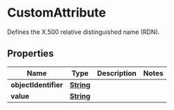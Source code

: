 

# CustomAttribute

Defines the X.500 relative distinguished name (RDN).

## Properties

| Name | Type | Description | Notes |
|------------ | ------------- | ------------- | -------------|
|**objectIdentifier** | [**String**](String.md) |  |  |
|**value** | [**String**](String.md) |  |  |



